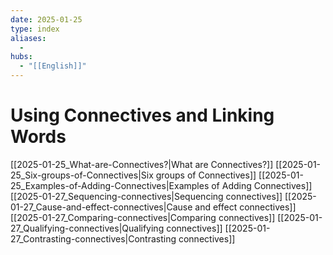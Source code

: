 ```yaml
---
date: 2025-01-25
type: index
aliases:
  -
hubs:
  - "[[English]]"
---
```


# Using Connectives and Linking Words

[[2025-01-25_What-are-Connectives?|What are Connectives?]]
[[2025-01-25_Six-groups-of-Connectives|Six groups of Connectives]]
[[2025-01-25_Examples-of-Adding-Connectives|Examples of Adding Connectives]]
[[2025-01-27_Sequencing-connectives|Sequencing connectives]]
[[2025-01-27_Cause-and-effect-connectives|Cause and effect connectives]]
[[2025-01-27_Comparing-connectives|Comparing connectives]]
[[2025-01-27_Qualifying-connectives|Qualifying connectives]]
[[2025-01-27_Contrasting-connectives|Contrasting connectives]]

